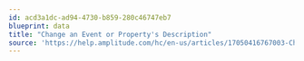```yaml
---
id: acd3a1dc-ad94-4730-b859-280c46747eb7
blueprint: data
title: "Change an Event or Property's Description"
source: 'https://help.amplitude.com/hc/en-us/articles/17050416767003-Change-the-description-of-an-event-or-property'
---
```

